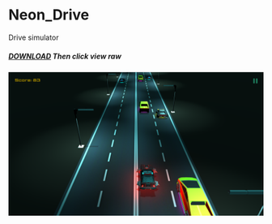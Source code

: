# Neon_Drive
Drive simulator

##### <a href="Assets/Build/Drive Simulator d.v.1.0.6.rar" download>DOWNLOAD</a> Then click view raw
<img src="Assets/Build/images/Game.png"/>
